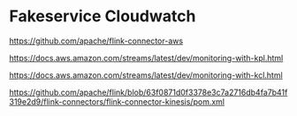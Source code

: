# Fakeservice Cloudwatch

https://github.com/apache/flink-connector-aws

https://docs.aws.amazon.com/streams/latest/dev/monitoring-with-kpl.html

https://docs.aws.amazon.com/streams/latest/dev/monitoring-with-kcl.html

https://github.com/apache/flink/blob/63f0871d0f3378e3c7a2716db4fa7b41f319e2d9/flink-connectors/flink-connector-kinesis/pom.xml
